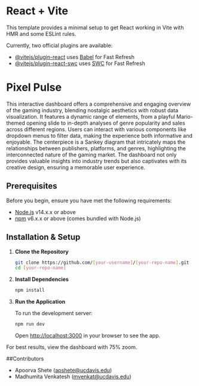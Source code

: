 # React + Vite

This template provides a minimal setup to get React working in Vite with HMR and some ESLint rules.

Currently, two official plugins are available:

- [@vitejs/plugin-react](https://github.com/vitejs/vite-plugin-react/blob/main/packages/plugin-react/README.md) uses [Babel](https://babeljs.io/) for Fast Refresh
- [@vitejs/plugin-react-swc](https://github.com/vitejs/vite-plugin-react-swc) uses [SWC](https://swc.rs/) for Fast Refresh

# Pixel Pulse

This interactive dashboard offers a comprehensive and engaging overview of the gaming industry, blending nostalgic aesthetics with robust data visualization. It features a dynamic range of elements, from a playful Mario-themed opening slide to in-depth analyses of genre popularity and sales across different regions. Users can interact with various components like dropdown menus to filter data, making the experience both informative and enjoyable. The centerpiece is a Sankey diagram that intricately maps the relationships between publishers, platforms, and genres, highlighting the interconnected nature of the gaming market. The dashboard not only provides valuable insights into industry trends but also captivates with its creative design, ensuring a memorable user experience.

## Prerequisites

Before you begin, ensure you have met the following requirements:

- [Node.js](https://nodejs.org/) v14.x.x or above
- [npm](https://www.npmjs.com/) v6.x.x or above (comes bundled with Node.js)

## Installation & Setup

1. **Clone the Repository**

   ```bash
   git clone https://github.com/[your-username]/[your-repo-name].git
   cd [your-repo-name]
   ```
2. **Install Dependencies**

   ```bash
   npm install
   ```

3. **Run the Application**

   To run the development server:

   ```bash
   npm run dev
   ```

   Open [http://localhost:3000](http://localhost:3000) in your browser to see the app.

For best results, view the dashboard with 75% zoom. 

##Contributors
- Apoorva Shete (apshete@ucdavis.edu)
- Madhumita Venkatesh (mvenkat@ucdavis.edu)
